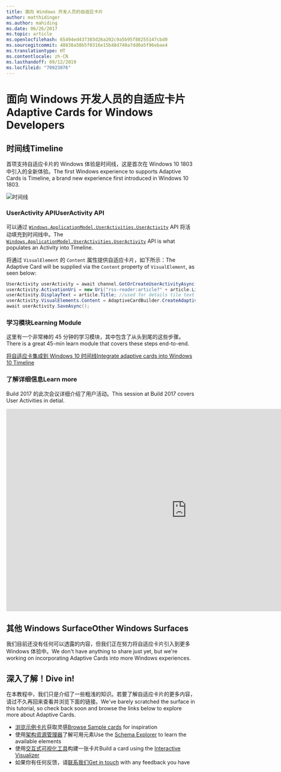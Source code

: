 ```yaml
---
title: 面向 Windows 开发人员的自适应卡片
author: matthidinger
ms.author: mahiding
ms.date: 06/26/2017
ms.topic: article
ms.openlocfilehash: 65494ed437303d26a202c9a5b95f88255147cbd0
ms.sourcegitcommit: 48838a50b5f0316e15b48d740a7dd0a5f96ebae4
ms.translationtype: HT
ms.contentlocale: zh-CN
ms.lasthandoff: 09/12/2019
ms.locfileid: "70923076"
---
```

# <a name="adaptive-cards-for-windows-developers"></a><span data-ttu-id="59129-102">面向 Windows 开发人员的自适应卡片</span><span class="sxs-lookup"><span data-stu-id="59129-102">Adaptive Cards for Windows Developers</span></span>

## <a name="timeline"></a><span data-ttu-id="59129-103">时间线</span><span class="sxs-lookup"><span data-stu-id="59129-103">Timeline</span></span>

<span data-ttu-id="59129-104">首项支持自适应卡片的 Windows 体验是时间线，这是首次在 Windows 10 1803 中引入的全新体验。</span><span class="sxs-lookup"><span data-stu-id="59129-104">The first Windows experience to supports Adaptive Cards is Timeline, a brand new experience first introduced in Windows 10 1803.</span></span> 

![时间线](media/windows/timeline.png)

### <a name="useractivity-api"></a><span data-ttu-id="59129-106">UserActivity API</span><span class="sxs-lookup"><span data-stu-id="59129-106">UserActivity API</span></span>

<span data-ttu-id="59129-107">可以通过 [`Windows.ApplicationModel.UserActivities.UserActivity`](https://docs.microsoft.com/en-us/uwp/api/windows.applicationmodel.useractivities.useractivity) API 将活动填充到时间线中。</span><span class="sxs-lookup"><span data-stu-id="59129-107">The [`Windows.ApplicationModel.UserActivities.UserActivity`](https://docs.microsoft.com/en-us/uwp/api/windows.applicationmodel.useractivities.useractivity) API is what populates an Activity into Timeline.</span></span>

<span data-ttu-id="59129-108">将通过 `VisualElement` 的 `Content` 属性提供自适应卡片，如下所示：</span><span class="sxs-lookup"><span data-stu-id="59129-108">The Adaptive Card will be supplied via the `Content` property of `VisualElement`, as seen below:</span></span>

```csharp
UserActivity userActivity = await channel.GetOrCreateUserActivityAsync(activityId, new HostName("contoso.com"));
userActivity.ActivationUri = new Uri("rss-reader:article?" + article.Link);
userActivity.DisplayText = article.Title; //used for details tile text
userActivity.VisualElements.Content = AdaptiveCardBuilder.CreateAdaptiveCardFromJson(jsonString);
await userActivity.SaveAsync();
```

### <a name="learning-module"></a><span data-ttu-id="59129-109">学习模块</span><span class="sxs-lookup"><span data-stu-id="59129-109">Learning Module</span></span>

<span data-ttu-id="59129-110">这里有一个非常棒的 45 分钟的学习模块，其中包含了从头到尾的这些步骤。</span><span class="sxs-lookup"><span data-stu-id="59129-110">There is a great 45-min learn module that covers these steps end-to-end.</span></span>

[<span data-ttu-id="59129-111">将自适应卡集成到 Windows 10 时间线</span><span class="sxs-lookup"><span data-stu-id="59129-111">Integrate adaptive cards into Windows 10 Timeline</span></span>](https://docs.microsoft.com/en-us/learn/modules/integrate-app-into-windows-10-timeline/)

### <a name="learn-more"></a><span data-ttu-id="59129-112">了解详细信息</span><span class="sxs-lookup"><span data-stu-id="59129-112">Learn more</span></span>

<span data-ttu-id="59129-113">Build 2017 的此次会议详细介绍了用户活动。</span><span class="sxs-lookup"><span data-stu-id="59129-113">This session at Build 2017 covers User Activities in detial.</span></span>

<iframe src="https://channel9.msdn.com/Events/Build/2017/B8108/player" width="960" height="540" allowFullScreen frameBorder="0"></iframe>

## <a name="other-windows-surfaces"></a><span data-ttu-id="59129-114">其他 Windows Surface</span><span class="sxs-lookup"><span data-stu-id="59129-114">Other Windows Surfaces</span></span>
<span data-ttu-id="59129-115">我们目前还没有任何可以透露的内容，但我们正在努力将自适应卡片引入到更多 Windows 体验中。</span><span class="sxs-lookup"><span data-stu-id="59129-115">We don't have anything to share just yet, but we're working on incorporating Adaptive Cards into more Windows experiences.</span></span>

## <a name="dive-in"></a><span data-ttu-id="59129-116">深入了解！</span><span class="sxs-lookup"><span data-stu-id="59129-116">Dive in!</span></span>

<span data-ttu-id="59129-117">在本教程中，我们只是介绍了一些粗浅的知识。若要了解自适应卡片的更多内容，请过不久再回来查看并浏览下面的链接。</span><span class="sxs-lookup"><span data-stu-id="59129-117">We've barely scratched the surface in this tutorial, so check back soon and browse the links below to explore more about Adaptive Cards.</span></span>

* <span data-ttu-id="59129-118">[浏览示例卡片](http://adaptivecards.io/samples/)获取灵感</span><span class="sxs-lookup"><span data-stu-id="59129-118">[Browse Sample cards](http://adaptivecards.io/samples/) for inspiration</span></span>
* <span data-ttu-id="59129-119">使用[架构资源管理器](http://adaptivecards.io/explorer)了解可用元素</span><span class="sxs-lookup"><span data-stu-id="59129-119">Use the [Schema Explorer](http://adaptivecards.io/explorer) to learn the available elements</span></span>
* <span data-ttu-id="59129-120">使用[交互式可视化工具](http://adaptivecards.io/visualizer/index.html?hostApp=Skype)构建一张卡片</span><span class="sxs-lookup"><span data-stu-id="59129-120">Build a card using the [Interactive Visualizer](http://adaptivecards.io/visualizer/index.html?hostApp=Skype)</span></span>
* <span data-ttu-id="59129-121">如果你有任何反馈，请[联系我们](http://adaptivecards.io/connect)</span><span class="sxs-lookup"><span data-stu-id="59129-121">[Get in touch](http://adaptivecards.io/connect) with any feedback you have</span></span>
